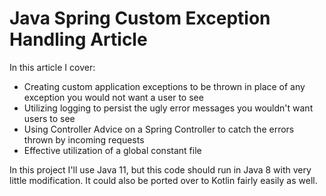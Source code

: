 # Java Spring Custom Exception Handling Article

In this article I cover:

- Creating custom application exceptions to be thrown in place of any exception you would not want a user to see
- Utilizing logging to persist the ugly error messages you wouldn't want users to see
- Using Controller Advice on a Spring Controller to catch the errors thrown by incoming requests
- Effective utilization of a global constant file

In this project I'll use Java 11, but this code should run in Java 8 with very little modification. It could also be ported over to Kotlin fairly easily as well.
